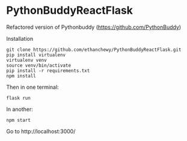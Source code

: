 # PythonBuddyReactFlask

Refactored version of Pythonbuddy (https://github.com/PythonBuddy)

Installation

```
git clone https://github.com/ethanchewy/PythonBuddyReactFlask.git
pip install virtualenv
virtualenv venv
source venv/bin/activate
pip install -r requirements.txt
npm install
```

Then in one terminal:
```
flask run
```

In another:
```
npm start
```

Go to http://localhost:3000/